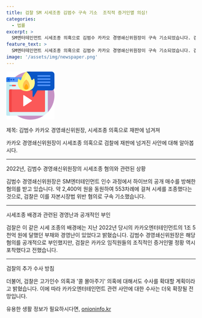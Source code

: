 ```yaml
---
title: 검찰 SM 시세조종 김범수 구속 기소  조직적 증거인멸 의심!
categories:
  - 법률
excerpt: >
  SM엔터테인먼트 시세조종 의혹으로 김범수 카카오 경영쇄신위원장이 구속 기소되었습니다. 검찰은 9개월 수사 끝에 김 위원장 등 임원 6명과 법인 3개를 법정에 세운 이유는 모두 553차례에 걸친 시세조종 의심입니다. 김 위원장은 SM엔터테인먼트 인수를 위해 시세를 조종한 혐의를 받고 있으며, 검찰은 이를 부정했다고 밝혔습니다. 카카오엔터테인먼트의 경영난으로부터 인수한 것으로 추정되며 기업 내부의 다른 의혹에 대해서도 수사가 확대될 예정입니다.
feature_text: >
  SM엔터테인먼트 시세조종 의혹으로 김범수 카카오 경영쇄신위원장이 구속 기소되었습니다. 검찰은 9개월 수사 끝에 김 위원장 등 임원 6명과 법인 3개를 법정에 세운 이유는 모두 553차례에 걸친 시세조종 의심입니다. 김 위원장은 SM엔터테인먼트 인수를 위해 시세를 조종한 혐의를 받고 있으며, 검찰은 이를 부정했다고 밝혔습니다. 카카오엔터테인먼트의 경영난으로부터 인수한 것으로 추정되며 기업 내부의 다른 의혹에 대해서도 수사가 확대될 예정입니다.
image: '/assets/img/newspaper.png'
---
```


<p><img src="/assets/img/news.png" alt="rentncar 속보" /></p>

<p>제목: 김범수 카카오 경영쇄신위원장, 시세조종 의혹으로 재판에 넘겨져</p>

<p>카카오 경영쇄신위원장이 시세조종 의혹으로 검찰에 재판에 넘겨진 사안에 대해 알아봅시다.</p>

<hr />

<p>2022년, 김범수 경영쇄신위원장의 시세조종 혐의와 관련된 상황</p>

<p>김범수 경영쇄신위원장은 SM엔터테인먼트 인수 과정에서 하이브의 공개 매수를 방해한 혐의를 받고 있습니다. 약 2,400억 원을 동원하여 553차례에 걸쳐 시세를 조종했다는 것으로, 검찰은 이를 자본시장법 위반 혐의로 구속 기소했습니다.</p>

<hr />

<p>시세조종 배경과 관련된 경영난과 공개적인 부인</p>

<p>검찰은 이 같은 시세 조종의 배경에는 지난 2022년 당시의 카카오엔터테인먼트의 1조 5천억 원에 달했던 부채와 경영난이 있었다고 밝혔습니다. 김범수 경영쇄신위원장은 해당 혐의를 공개적으로 부인했지만, 검찰은 카카오 임직원들의 조직적인 증거인멸 정황 역시 포착했다고 전했습니다.</p>

<hr />

<p>검찰의 추가 수사 방침</p>

<p>더불어, 검찰은 고가인수 의혹과 '콜 몰아주기' 의혹에 대해서도 수사를 확대할 계획이라고 밝혔습니다. 이에 따라 카카오엔터테인먼트 관련 사안에 대한 수사는 더욱 확장될 전망입니다.</p>
유용한 생활 정보가 필요하시다면, <a href="https://onioninfo.kr" rel="dofollow">onioninfo.kr</a>


